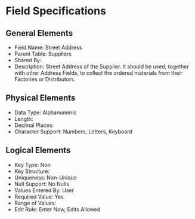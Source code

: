 # Field Specifications

## General Elements

- Field Name: Street Address
- Parent Table: Suppliers
- Shared By: 
- Description: Street Address of the Supplier. It should be used, together with other Address Fields, to collect the ordered materials from their Factories or Distributors.

## Physical Elements

- Data Type: Alphanumeric
- Length: 
- Decimal Places: 
- Character Support: Numbers, Letters, Keyboard

## Logical Elements

- Key Type: Non
- Key Structure: 
- Uniqueness: Non-Unique
- Null Support: No Nulls
- Values Entered By: User
- Required Value: Yes
- Range of Values: 
- Edit Rule: Enter Now, Edits Allowed
